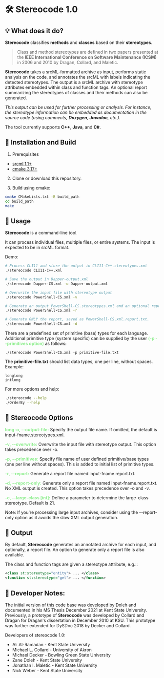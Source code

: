 # 🛠 **Stereocode 1.0**


## 💡 **What does it do?**
**Stereocode** classifies **methods** and **classes** based on their **stereotypes**.

> Class and method stereotypes are defined in two papers presented at the **IEEE International Conference on Software Maintenance (ICSM)** in 2006 and 2010 by Dragan, Collard, and Maletic.

**Stereocode**  takes a srcML-formatted archive as input, performs static analysis on the code, and annotates the srcML with labels indicating the detected stereotypes. The output is a srcML archive with stereotype attributes embedded within class and function tags. An optional report summarizing the stereotypes of classes and their methods can also be generated.

*This output can be used for further processing or analysis. For instance, the stereotype information can be embedded as documentation in the source code (using comments, **Doxygen**, **Javadoc**, etc.).*

The tool currently supports **C++**, **Java**, and **C#**.

## 🔧 Installation and Build
1. Prerequisites
- [srcml 1.1+](https://www.srcml.org/)
- [cmake 3.17+](https://cmake.org/)

2. Clone or download this repository.

3. Build using cmake:

```bash
cmake CMakeLists.txt -B build_path
cd build_path
make
```

## 🚀 Usage

**Stereocode**  is a command-line tool.

It can process individual files, multiple files, or entire systems. The input is expected to be in srcML format. 

Demo: 
```bash
# Process CLI11 and store the output in CLI11-C++.stereotypes.xml
./stereocode CLI11-C++.xml

# Save the output in Dapper-output.xml
./stereocode Dapper-CS.xml -o Dapper-output.xml

# Overwrite the input file with stereotype output 
./stereocode PowerShell-CS.xml -v

# Generate an output PowerShell-CS.stereotypes.xml and an optional report PowerShell-CS.xml.report.txt
./stereocode PowerShell-CS.xml -r

# Generate ONLY the report, saved as PowerShell-CS.xml.report.txt.
./stereocode PowerShell-CS.xml -d
```

There are a predefined set of primitive (base) types for each language.  Additional primitive type (system specific) can be supplied by the user <span style='color: lightgreen;'>**(-p --primitives option)**</span> as follows:

```
./stereocode PowerShell-CS.xml -p primitive-file.txt
```
The **primitive-file.txt** should list data types, one per line, without spaces. Example:
```
longlong
intlong
```

For more options and help:
```bash
./stereocode --help
./OrderBy --help
```


## 📜 Stereocode Options



<span style='color: lightgreen;'>**long-o, --output-file:**</span> Specify the output file name. If omitted, the default is input-fname.stereotypes.xml.

<span style='color: lightgreen;'>**-v, --overwrite:**</span> Overwrite the input file with stereotype output. This option takes precedence over -o.

<span style='color: lightgreen;'>**-p, --primitives:**</span> Specify file name of user defined primitive/base types (one per line without spaces).  This is added to initial list of primitive types. 

<span style='color: lightgreen;'>**-r, --report:**</span> Generate a report file named input-fname.report.txt. 

<span style='color: lightgreen;'>**-d, --report-only:**</span> Generate only a report file named input-fname.report.txt. No XML output is created. This option takes precedence over -o and -v.

<span style='color: lightgreen;'>**-c, --large-class \[int]:**</span> Define a parameter to determine the large-class stereotype. Default is 21.

Note: If you're processing large input archives, consider using the --report-only option as it avoids the slow XML output generation.

## 📄 Output

By default, **Stereocode** generates an annotated archive for each input, and optionally, a report file. An option to generate only a report file is also available.

The class and function tags are given a stereotype attribute, e.g.::
```XML
<class st:stereotype="entity"> ... </class>
<function st:stereotype="get"> ... </function>
```


## 📓 Developer Notes:

The initial version of this code base was developed by Doleh and documented in his MS Thesis December 2021 at Kent State University. Previously, a prototype of **Stereocode** was developed by Collard and Dragan for Dragan's dissertation in December 2010 at KSU.  This prototype was further extended for DySDoc 2018 by Decker and Collard.

Developers of stereocode 1.0:
- Ali Al-Ramadan - Kent State University
- Michael L. Collard - University of Akron
- Michael Decker - Bowling Green State University
- Zane Doleh - Kent State University
- Jonathan I. Maletic - Kent State University
- Nick Weber - Kent State University
